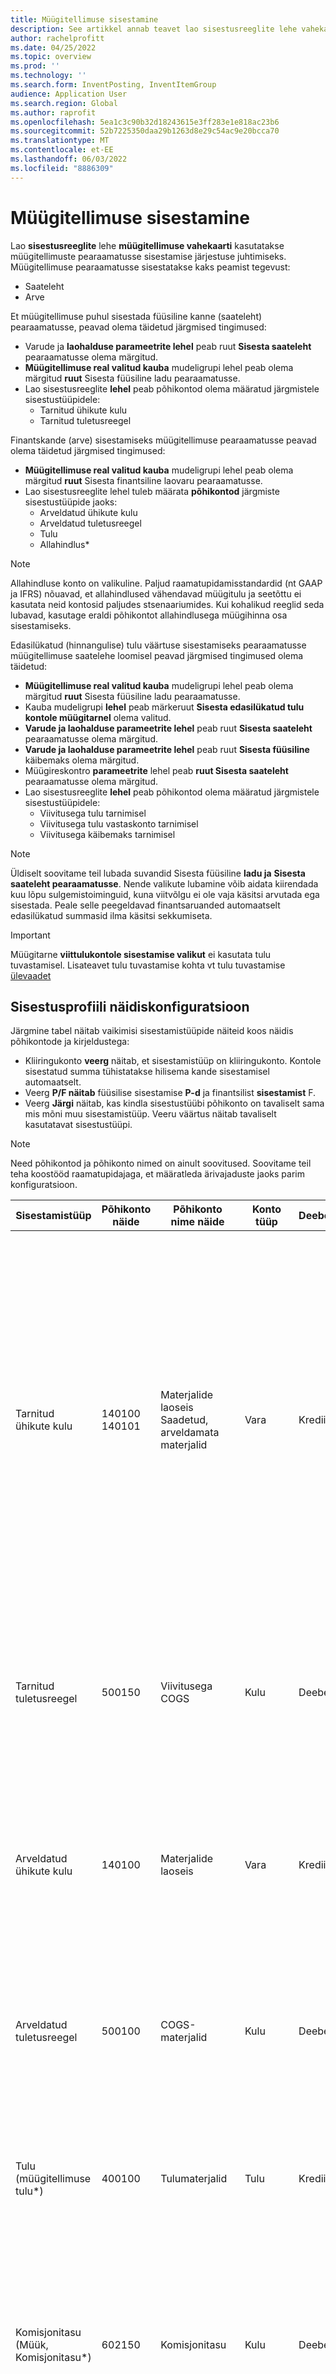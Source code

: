 ```yaml
---
title: Müügitellimuse sisestamine
description: See artikkel annab teavet lao sisestusreeglite lehe vahekaardi Müügitellimus kohta.
author: rachelprofitt
ms.date: 04/25/2022
ms.topic: overview
ms.prod: ''
ms.technology: ''
ms.search.form: InventPosting, InventItemGroup
audience: Application User
ms.search.region: Global
ms.author: raprofit
ms.openlocfilehash: 5ea1c3c90b32d18243615e3ff283e1e818ac23b6
ms.sourcegitcommit: 52b7225350daa29b1263d8e29c54ac9e20bcca70
ms.translationtype: MT
ms.contentlocale: et-EE
ms.lasthandoff: 06/03/2022
ms.locfileid: "8886309"
---
```

# <a name="sales-order-posting"></a>Müügitellimuse sisestamine

Lao **sisestusreeglite** lehe **müügitellimuse vahekaarti** kasutatakse müügitellimuste pearaamatusse sisestamise järjestuse juhtimiseks. Müügitellimuse pearaamatusse sisestatakse kaks peamist tegevust: 

- Saateleht
- Arve

Et müügitellimuse puhul sisestada füüsiline kanne (saateleht) pearaamatusse, peavad olema täidetud järgmised tingimused:

- Varude ja **laohalduse parameetrite lehel** peab ruut **Sisesta saateleht** pearaamatusse olema märgitud.
- **Müügitellimuse real valitud kauba** mudeligrupi lehel peab olema märgitud **ruut** Sisesta füüsiline ladu pearaamatusse.
- Lao sisestusreeglite **lehel** peab põhikontod olema määratud järgmistele sisestustüüpidele:
  - Tarnitud ühikute kulu
  - Tarnitud tuletusreegel

Finantskande (arve) sisestamiseks müügitellimuse pearaamatusse peavad olema täidetud järgmised tingimused:

- **Müügitellimuse real valitud kauba** mudeligrupi lehel peab olema märgitud **ruut** Sisesta finantsiline laovaru pearaamatusse.
- Lao sisestusreeglite lehel tuleb määrata **põhikontod** järgmiste sisestustüüpide jaoks:
  - Arveldatud ühikute kulu
  - Arveldatud tuletusreegel
  - Tulu
  - Allahindlus\*

> [!NOTE]
> Allahindluse konto on valikuline. Paljud raamatupidamisstandardid (nt GAAP ja IFRS) nõuavad, et allahindlused vähendavad müügitulu ja seetõttu ei kasutata neid kontosid paljudes stsenaariumides. Kui kohalikud reeglid seda lubavad, kasutage eraldi põhikontot allahindlusega müügihinna osa sisestamiseks.

Edasilükatud (hinnangulise) tulu väärtuse sisestamiseks pearaamatusse müügitellimuse saatelehe loomisel peavad järgmised tingimused olema täidetud:

- **Müügitellimuse real valitud kauba** mudeligrupi lehel peab olema märgitud **ruut** Sisesta füüsiline ladu pearaamatusse.
- Kauba mudeligrupi **lehel** peab märkeruut **Sisesta edasilükatud tulu kontole müügitarnel** olema valitud.
- **Varude ja laohalduse parameetrite lehel** peab ruut **Sisesta saateleht** pearaamatusse olema märgitud.
- **Varude ja laohalduse parameetrite lehel** peab ruut **Sisesta füüsiline** käibemaks olema märgitud.
- Müügireskontro **parameetrite** lehel peab **ruut Sisesta saateleht** pearaamatusse olema märgitud.
- Lao sisestusreeglite **lehel** peab põhikontod olema määratud järgmistele sisestustüüpidele:
  - Viivitusega tulu tarnimisel
  - Viivitusega tulu vastaskonto tarnimisel
  - Viivitusega käibemaks tarnimisel

> [!NOTE]
> Üldiselt soovitame teil lubada suvandid Sisesta füüsiline **ladu ja** **Sisesta saateleht pearaamatusse**. Nende valikute lubamine võib aidata kiirendada kuu lõpu sulgemistoiminguid, kuna viitvõlgu ei ole vaja käsitsi arvutada ega sisestada. Peale selle peegeldavad finantsaruanded automaatselt edasilükatud summasid ilma käsitsi sekkumiseta.

> [!IMPORTANT]
> Müügitarne **viittulukontole sisestamise valikut** ei kasutata tulu tuvastamisel. Lisateavet tulu tuvastamise kohta vt tulu tuvastamise [ülevaadet](/accounts-receivable/revenue-recognition-overview.md)

## <a name="sample-posting-profile-configuration"></a>Sisestusprofiili näidiskonfiguratsioon 

Järgmine tabel näitab vaikimisi sisestamistüüpide näiteid koos näidis põhikontode ja kirjeldustega:
 
- Kliiringukonto **veerg** näitab, et sisestamistüüp on kliiringukonto. Kontole sisestatud summa tühistatakse hilisema kande sisestamisel automaatselt. 
- Veerg **P/F näitab** füüsilise sisestamise **P-d** ja finantsilist **sisestamist** F. 
- Veerg **Järgi** näitab, kas kindla sisestustüübi põhikonto on tavaliselt sama mis mõni muu sisestamistüüp. Veeru väärtus näitab tavaliselt kasutatavat sisestustüüpi.

> [!NOTE]
> Need põhikontod ja põhikonto nimed on ainult soovitused. Soovitame teil teha koostööd raamatupidajaga, et määratleda ärivajaduste jaoks parim konfiguratsioon.


| Sisestamistüüp | Põhikonto näide | Põhikonto nime näide | Konto tüüp | Deebet/kreedit? | Kliiringukonto | Ette/tagasi | Järgige | Kirjeldus |
|------------|------------------------|-------------------------|--------------|---------|-------------------|------------|------|-------------------------|
| Tarnitud ühikute kulu | 140100</br>140101 | Materjalide laoseis</br>Saadetud, arveldamata materjalid | Vara | Krediit | Jah | P | Arveldatud ühikute kulu | Kasutatakse müügitellimuse saatelehe sisestamisel. Konto vastaskonto on müüdud ja tarnitud kaupade omahind. Selle konto summa tühistatakse müügitellimuse arve sisestamisel. Võib-olla soovite kasutada kontot Saadetud, kuid arveldamata materjalid, et tähistada füüsilist laovaru ja reserveerida materjali laokonto finantsiliseks uuendamiseks. |
| Tarnitud tuletusreegel | 500150 | Viivitusega COGS | Kulu | Deebet | Jah | P  | Kasutatakse müügitellimuse saatelehe sisestamisel. Kontole vastaskonto on tarnitud ühikute omahind. Selle konto summa tühistatakse müügitellimuse arve sisestamisel. |
| Arveldatud ühikute kulu | 140100 | Materjalide laoseis | Vara | Krediit | Nr | R | Tarnitud ühikute kulu | Kasutatakse müügitellimuse arve sisestamisel. Selle konto vastaskonto on müüdud ja arveldatud kaupade omahind. See konto tähistab teie bilansikonto varusid. |
| Arveldatud tuletusreegel | 500100 | COGS-materjalid | Kulu | Deebet | Nr | R  | Kasutatakse müügitellimuse arve sisestamisel. Selle konto vastaskonto on arveldatud ühikute omahind. See konto tähistab teie P L-lause COGS-i&amp;. |
| Tulu (müügitellimuse tulu*) | 400100 | Tulumaterjalid | Tulu | Krediit | Nr | R   | Kasutatakse müügitellimuse arve sisestamisel. Selle konto vastaskonto on sisestusreeglites **Müügireskontro summakonto** (Kliendi saldo*·). |
| Komisjonitasu (Müük, Komisjonitasu*) | 602150 | Komisjonitasu | Kulu | Deebet | Nr | R  | Kasutatakse siis, kui komisjonitasu on lubatud ja arvutatud müügi jaoks ja sisestatud müügitellimuse arve protsessi käigus. Selle konto vastaskontoks on tasumisele kuuluv komisjonitasu. |
| Komisjonitasu vastaskonto (Müük, Komisjonitasu vastaskonto*) | 201110 | Maksmisele kuuluv komisjonitasu | Kohustus | Krediit | Jah | R | Kasutatakse siis, kui komisjonitasu on lubatud ja arvutatud müügi jaoks ja sisestatud müügitellimuse arve protsessi käigus. Selle konto vastaskonto on komisjonitasu kulu. |
| Edasilükatud tulu tarnimisel (Müük – saatelehe tulu*) | 401400 | Tekkepõhised müügid | Tulu | Krediit | Jah | P  | Kasutatakse siis, kui tarne viittulu on lubatud ja sisestatakse müügitellimuse saatelehe töötlemise ajal. Selle konto vastaskonto on edasilükatud tulu vastaskonto. Selle konto summad tühistatakse müügitellimuse arve sisestamisel automaatselt. |
| Edasilükatud tulu vastaskonto tarnimisel (Müük – saatelehe tulu vastaskonto)* | 130400 | Müügireskontro – arveldamata | Vara | Deebet | Jah | P  | Kasutatakse siis, kui tarne viittulu on lubatud ja müügitellimuse saatelehe töötlemise käigus postitab. Selle konto vastaskonto on tarnimisel edasilükatud tulu. Selle konto summad tühistatakse müügitellimuse arve sisestamisel automaatselt. |
| Edasilükatud käibemaks tarnimisel (müük, saatelehe maks*) | 250500 | Viitmaks | Kohustus | Krediit | Jah | P  | Kasutatakse siis, kui tarne viittulu on lubatud ja sisesta füüsiline käibemaks lubatud. Maksusumma sisestatakse müügitellimuse saatelehe töötlemise ajal. |

\* Selles tabelis sulgudes kuvatud väärtused **tähistavad** väärtust, mida kasutatakse kandekannete lehe väljal **Sisestustüüp**. Sisestustüüpi saate **vaadata** vahekaardi **Üldine** lehel Kande **kanded**.

## <a name="sales-category-posting"></a>Müügikategooria sisestamine

Kõigi kaupade, kaubagrupi või üksiku kauba lao sisestamise seadistamise alternatiivina saate seadistada kategooriaid ja kontrollida pearaamatu sisestamist müügikategooriate kaupa. Lisateavet kategooriahierarhia [seadistamise](/supply-chain/pim/tasks/create-hierarchy-product-classification.md)[ja toodetele kategooriate määramise kohta leiate teemast Tooteklassifikatsiooni hierarhia loomine ja Toote klassifitseerimine kategooriahierarhiate abil.](/supply-chain/pim/tasks/classify-product-category-hierarchies.md)

Pärast kategooriahierarhia loomiset peate määrama hierarhia ühele või mitmele tüübile. Müügitellimustes kategooriahierarhia kasutamiseks tuleb kategooria määrata müügikategooria hierarhia tüübile. Lisateabe saamiseks minge kategooriahierarhiate [kohta](/dynamicsax-2012/appuser-itpro/about-category-hierarchies.md).

## <a name="create-revenue-posting-by-sales-category"></a>Loo tulu sisestamine müügikategooriate alusel

Müügikategoorial põhinevale müügitellimusele pearaamatu sisestuste määramiseks järgige neid samme:

1. Avage **Varude haldus** > **Seadistus** > **Sisestus** > **Sisestus**.
2. Valige vahekaart **Müük**.
3. Valige konfigureerimist vajava sisestamistüübi raadionupp (nt **Tulu**).
4. Valige suvand **Uus**.
5. **Väljal Kaubakood** valige **kategooria**.
6. Kasutage välja **Kategooriaseost**, et valida sisestusreegli kategooria.
7. **Valige väljal Konto** kood suvand Tabel **, Grupp** **või** **Kõik**. Näiteks sisestusreeglite rakendamiseks kõikidele klientidele valige suvand **Kõik**.
   - Kui valisite **6**. sammus tabeli, valige **sisestusreeglile** konkreetne hankijakood väljal **Konto** seos.
   - Kui valisite **6**. etapis grupi, **valige sisestusreegli** jaoks hankijagrupp väljal **Konto** seos.
   - Kui valisite **sammus** 6 väärtuse **Kõik, jääb** kontoseose väli tühjaks.

8. Valitud sisestustüübiga konkreetse maksugrupi seostamiseks valige **käibemaksugrupp**. Kui see väli jääb tühjaks, siis rakendub sisestamistüüp kõigile olemasolevatele maksugruppidele. Maksugruppidele määratud sisestamist rakendatakse ainult müügi ja ostu puhul tehtud kannetele.

9. Väljal Põhikonto **määrake** kontonumber, mille jaoks kontotüüp sisestada. Valige üks kontoplaanis olev konto number.
